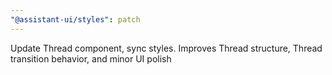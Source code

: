 ```yaml
---
"@assistant-ui/styles": patch
---
```


Update Thread component, sync styles. Improves Thread structure, Thread transition behavior, and minor UI polish
